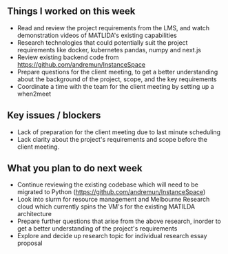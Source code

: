## Things I worked on this week
- Read and review the project requirements from the LMS, and watch demonstration videos of MATLIDA's existing capabilities
- Research technologies that could potentially suit the project requirements like docker, kubernetes pandas, numpy and next.js
- Review existing backend code from https://github.com/andremun/InstanceSpace
- Prepare questions for the client meeting, to get a better understanding about the background of the project, scope, and the key requirements
- Coordinate a time with the team for the client meeting by setting up a when2meet

## Key issues / blockers
- Lack of preparation for the client meeting due to last minute scheduling
- Lack clarity about the project's requirements and scope before the client meeting.

## What you plan to do next week
- Continue reviewing the existing codebase which will need to be migrated to Python (https://github.com/andremun/InstanceSpace)
- Look into slurm for resource management and Melbourne Research cloud which currently spins the VM's for the existing MATILDA architecture
- Prepare further questions that arise from the above research, inorder to get a better understanding of the project's requirements
- Explore and decide up research topic for individual research essay proposal

